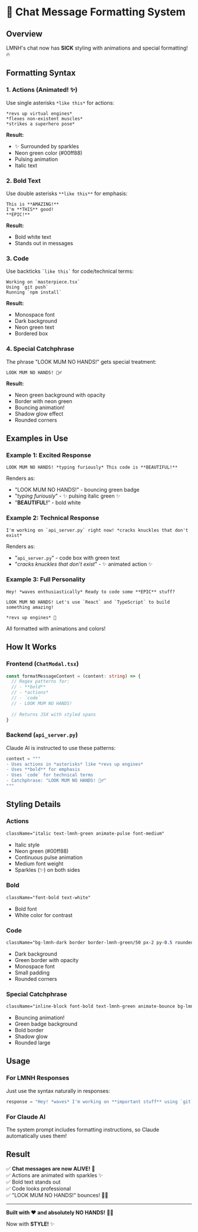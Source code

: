 # 🎨 Chat Message Formatting System

## Overview
LMNH's chat now has **SICK** styling with animations and special formatting! 🔥

## Formatting Syntax

### 1. **Actions** (Animated! ✨)
Use single asterisks `*like this*` for actions:

```
*revs up virtual engines*
*flexes non-existent muscles*
*strikes a superhero pose*
```

**Result:** 
- ✨ Surrounded by sparkles
- Neon green color (#00ff88)
- Pulsing animation
- Italic text

### 2. **Bold Text**
Use double asterisks `**like this**` for emphasis:

```
This is **AMAZING!**
I'm **THIS** good!
**EPIC!**
```

**Result:**
- Bold white text
- Stands out in messages

### 3. **Code** 
Use backticks `` `like this` `` for code/technical terms:

```
Working on `masterpiece.tsx`
Using `git push`
Running `npm install`
```

**Result:**
- Monospace font
- Dark background
- Neon green text
- Bordered box

### 4. **Special Catchphrase**
The phrase "LOOK MUM NO HANDS!" gets special treatment:

```
LOOK MUM NO HANDS! 🚴‍♂️
```

**Result:**
- Neon green background with opacity
- Border with neon green
- Bouncing animation!
- Shadow glow effect
- Rounded corners

## Examples in Use

### Example 1: Excited Response
```
LOOK MUM NO HANDS! *typing furiously* This code is **BEAUTIFUL!**
```

Renders as:
- "LOOK MUM NO HANDS!" - bouncing green badge
- "*typing furiously*" - ✨ pulsing italic green ✨
- "**BEAUTIFUL!**" - bold white

### Example 2: Technical Response
```
I'm working on `api_server.py` right now! *cracks knuckles that don't exist*
```

Renders as:
- "`api_server.py`" - code box with green text
- "*cracks knuckles that don't exist*" - ✨ animated action ✨

### Example 3: Full Personality
```
Hey! *waves enthusiastically* Ready to code some **EPIC** stuff? 

LOOK MUM NO HANDS! Let's use `React` and `TypeScript` to build something amazing! 

*revs up engines* 🚀
```

All formatted with animations and colors!

## How It Works

### Frontend (`ChatModal.tsx`)
```typescript
const formatMessageContent = (content: string) => {
  // Regex patterns for:
  // - **bold**
  // - *actions*
  // - `code`
  // - LOOK MUM NO HANDS!
  
  // Returns JSX with styled spans
}
```

### Backend (`api_server.py`)
Claude AI is instructed to use these patterns:

```python
context = """
- Uses actions in *asterisks* like *revs up engines*
- Uses **bold** for emphasis
- Uses `code` for technical terms
- Catchphrase: "LOOK MUM NO HANDS! 🚴‍♂️"
"""
```

## Styling Details

### Actions
```css
className="italic text-lmnh-green animate-pulse font-medium"
```
- Italic style
- Neon green (#00ff88)
- Continuous pulse animation
- Medium font weight
- Sparkles (✨) on both sides

### Bold
```css
className="font-bold text-white"
```
- Bold font
- White color for contrast

### Code
```css
className="bg-lmnh-dark border border-lmnh-green/50 px-2 py-0.5 rounded text-lmnh-green font-mono text-sm"
```
- Dark background
- Green border with opacity
- Monospace font
- Small padding
- Rounded corners

### Special Catchphrase
```css
className="inline-block font-bold text-lmnh-green animate-bounce bg-lmnh-green/20 px-2 py-1 rounded-lg border-2 border-lmnh-green shadow-lg shadow-lmnh-green/50"
```
- Bouncing animation!
- Green badge background
- Bold border
- Shadow glow
- Rounded large

## Usage

### For LMNH Responses
Just use the syntax naturally in responses:

```python
response = "Hey! *waves* I'm working on **important stuff** using `git` right now!"
```

### For Claude AI
The system prompt includes formatting instructions, so Claude automatically uses them!

## Result
✅ **Chat messages are now ALIVE!** 🎉  
✅ Actions are animated with sparkles ✨  
✅ Bold text stands out  
✅ Code looks professional  
✅ "LOOK MUM NO HANDS!" bounces! 🚴‍♂️  

---

**Built with ❤️ and absolutely NO HANDS!** 🚴‍♂️

Now with **STYLE!** ✨


